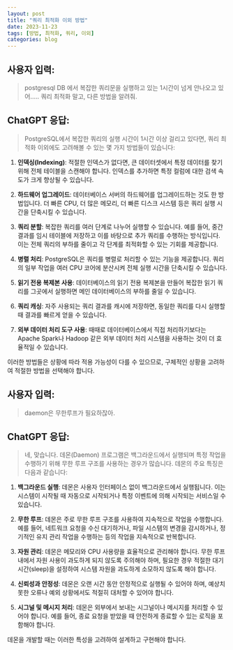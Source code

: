 ```yaml
---
layout: post
title: "쿼리 최적화 이외 방법"
date: 2023-11-23
tags: [방법, 최적화, 쿼리, 이외]
categories: blog
---
```


## 사용자 입력:
> postgresql DB 에서 복잡한 쿼리문을 실행하고 있는 1시간이 넘게 안나오고 있어..... 쿼리 최적화 말고, 다른 방법을 알려줘.

## ChatGPT 응답:
> PostgreSQL에서 복잡한 쿼리의 실행 시간이 1시간 이상 걸리고 있다면, 쿼리 최적화 이외에도 고려해볼 수 있는 몇 가지 방법들이 있습니다:

1. **인덱싱(Indexing)**: 적절한 인덱스가 없다면, 큰 데이터셋에서 특정 데이터를 찾기 위해 전체 테이블을 스캔해야 합니다. 인덱스를 추가하면 특정 컬럼에 대한 검색 속도가 크게 향상될 수 있습니다.

2. **하드웨어 업그레이드**: 데이터베이스 서버의 하드웨어를 업그레이드하는 것도 한 방법입니다. 더 빠른 CPU, 더 많은 메모리, 더 빠른 디스크 시스템 등은 쿼리 실행 시간을 단축시킬 수 있습니다.

3. **쿼리 분할**: 복잡한 쿼리를 여러 단계로 나누어 실행할 수 있습니다. 예를 들어, 중간 결과를 임시 테이블에 저장하고 이를 바탕으로 추가 쿼리를 수행하는 방식입니다. 이는 전체 쿼리의 부하를 줄이고 각 단계를 최적화할 수 있는 기회를 제공합니다.

4. **병렬 처리**: PostgreSQL은 쿼리를 병렬로 처리할 수 있는 기능을 제공합니다. 쿼리의 일부 작업을 여러 CPU 코어에 분산시켜 전체 실행 시간을 단축시킬 수 있습니다.

5. **읽기 전용 복제본 사용**: 데이터베이스의 읽기 전용 복제본을 만들어 복잡한 읽기 쿼리를 그곳에서 실행하면 메인 데이터베이스의 부하를 줄일 수 있습니다.

6. **쿼리 캐싱**: 자주 사용되는 쿼리 결과를 캐시에 저장하면, 동일한 쿼리를 다시 실행할 때 결과를 빠르게 얻을 수 있습니다.

7. **외부 데이터 처리 도구 사용**: 때때로 데이터베이스에서 직접 처리하기보다는 Apache Spark나 Hadoop 같은 외부 데이터 처리 시스템을 사용하는 것이 더 효율적일 수 있습니다.

이러한 방법들은 상황에 따라 적용 가능성이 다를 수 있으므로, 구체적인 상황을 고려하여 적절한 방법을 선택해야 합니다.

## 사용자 입력:
> daemon은 무한루프가 필요하잖아.

## ChatGPT 응답:
> 네, 맞습니다. 데몬(Daemon) 프로그램은 백그라운드에서 실행되며 특정 작업을 수행하기 위해 무한 루프 구조를 사용하는 경우가 많습니다. 데몬의 주요 특징은 다음과 같습니다:

1. **백그라운드 실행**: 데몬은 사용자 인터페이스 없이 백그라운드에서 실행됩니다. 이는 시스템이 시작될 때 자동으로 시작되거나 특정 이벤트에 의해 시작되는 서비스일 수 있습니다.

2. **무한 루프**: 데몬은 주로 무한 루프 구조를 사용하여 지속적으로 작업을 수행합니다. 예를 들어, 네트워크 요청을 수신 대기하거나, 파일 시스템의 변경을 감시하거나, 정기적인 유지 관리 작업을 수행하는 등의 작업을 지속적으로 반복합니다.

3. **자원 관리**: 데몬은 메모리와 CPU 사용량을 효율적으로 관리해야 합니다. 무한 루프 내에서 자원 사용이 과도하게 되지 않도록 주의해야 하며, 필요한 경우 적절한 대기 시간(sleep)을 설정하여 시스템 자원을 과도하게 소모하지 않도록 해야 합니다.

4. **신뢰성과 안정성**: 데몬은 오랜 시간 동안 안정적으로 실행될 수 있어야 하며, 예상치 못한 오류나 예외 상황에서도 적절히 대처할 수 있어야 합니다.

5. **시그널 및 메시지 처리**: 데몬은 외부에서 보내는 시그널이나 메시지를 처리할 수 있어야 합니다. 예를 들어, 종료 요청을 받았을 때 안전하게 종료할 수 있는 로직을 포함해야 합니다.

데몬을 개발할 때는 이러한 특성을 고려하여 설계하고 구현해야 합니다.

